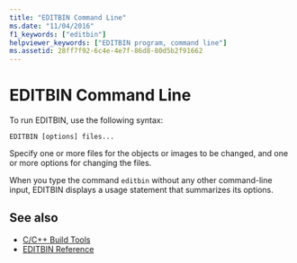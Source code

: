 ```yaml
---
title: "EDITBIN Command Line"
ms.date: "11/04/2016"
f1_keywords: ["editbin"]
helpviewer_keywords: ["EDITBIN program, command line"]
ms.assetid: 28ff7f92-6c4e-4e7f-86d8-80d5b2f91662
---
```

# EDITBIN Command Line

To run EDITBIN, use the following syntax:

```
EDITBIN [options] files...
```

Specify one or more files for the objects or images to be changed, and one or more options for changing the files.

When you type the command `editbin` without any other command-line input, EDITBIN displays a usage statement that summarizes its options.

## See also

- [C/C++ Build Tools](../../build/reference/c-cpp-build-tools.md)
- [EDITBIN Reference](../../build/reference/editbin-reference.md)
